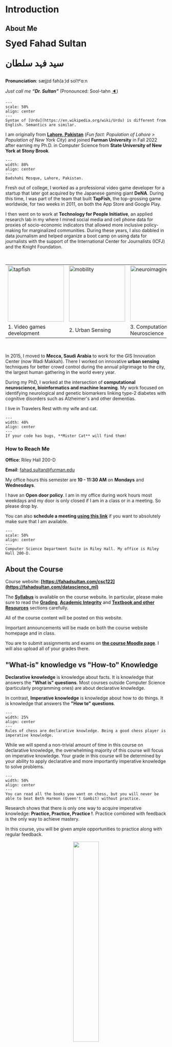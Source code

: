 
# Introduction

## About Me

<span style="font-size: 2.0em; font-weight: bold;">
Syed Fahad Sultan

سید فہد سلطان

</span>

**Pronunciation**:  sæjjɪd fah(aː)d  solˈtˤɑːn

_Just call me **“Dr. Sultan”**_ (Pronounced: Sool-tahn [🔈](https://upload.wikimedia.org/wikipedia/commons/c/cd/LL-Q9292_%28aze%29-Azerbaijani_audiorecordings-sultan.wav))

<!-- 
:::{figure-md} markdown-fig

<img src="assets/name.png" alt="name" class="bg-primary mb-1" width="50%">

::: -->

```{figure} assets/name.png
---
scale: 50%
align: center
---
Syntax of [Urdu](https://en.wikipedia.org/wiki/Urdu) is different from English. Semantics are similar. 
``` 

I am originally from **[Lahore, Pakistan](https://en.wikipedia.org/wiki/Lahore)** (_Fun fact: Population of Lahore > 
Population of New York City_) and joined **Furman University** in Fall 2022 after earning my Ph.D. in Computer Science from **State University of New York at Stony Brook**.

```{figure} assets/lahore.png
---
width: 80%
align: center
---
Badshahi Mosque, Lahore, Pakistan.
``` 

Fresh out of college, I worked as a professional video game developer for a startup that later got acquired by the Japanese gaming giant **DeNA**. During this time, I was part of the team that built **TapFish**, the top-grossing game worldwide, for two weeks in 2011, on both the App Store and Google Play.

I then went on to work at **Technology for People Initiative**, an applied research lab in my where I mined social media and cell phone data for proxies of socio-economic indicators that allowed more inclusive policy-making for marginalized communities. During these years, I also dabbled in data journalism and helped organize a boot camp on using data for journalists with the support of the International Center for Journalists (ICFJ) and the Knight Foundation.

<br/>

<table>
<tr> 
    <td> <img src="https://fahadsultan.com/datascience_ml/_images/tapfish.jpeg" alt="tapfish" height="175px"> </td>
    <td> <img src="https://fahadsultan.com/datascience_ml/_images/mobility.gif" alt="mobility" height="175px"> </td>
    <td> <img src="https://fahadsultan.com/datascience_ml/_images/neuroimaging2.jpeg" alt="neuroimaging2" height="175px"> </td>
</tr>
<tr> 
    <center><td>1. Video games development</td><td> 2. Urban Sensing </td><td> 3. Computational Neuroscience </td></center>
</tr>
</table>
<br/>

In 2015, I moved to **Mecca, Saudi Arabia** to work for the GIS Innovation Center (now Wadi Makkah). There I worked on innovative **urban sensing** techniques for better crowd control during the annual pilgrimage to the city, the largest human gathering in the world every year.

During my PhD, I worked at the intersection of **computational neuroscience, bioinformatics and machine learning**. My work focused on identifying neurological and genetic biomarkers linking type-2 diabetes with cognitive disorders such as Alzheimer's and other dementias.

I live in Travelers Rest with my wife and cat. 

```{figure} assets/mister.jpeg
---
width: 40%
align: center
---
If your code has bugs, **Mister Cat** will find them!
``` 
 
### How to Reach Me

**Office**: Riley Hall 200-D

**Email**: fahad.sultan@furman.edu

My office hours this semester are **10 - 11:30 AM** on **Mondays** and **Wednesdays**.

I have an **Open door policy**. I am in my office during work hours most weekdays and my door is only closed if I am in a class or in a meeting. So please drop by. 

You can also **schedule a meeting [using this link](https://calendly.com/ssultan-dpq/15-minute-meeting)** if you want to absolutely make sure that I am available.

```{figure} assets/office.png
---
scale: 50%
align: center
---
Computer Science Department Suite in Riley Hall. My office is Riley Hall 200-D. 
``` 

## About the Course
 
Course website: **[https://fahadsultan.com/csc122](https://fahadsultan.com/datascience_ml)**

The **[Syllabus](https://fahadsultan.com/datascience_ml/syllabus/index.html)** is available on the course website. In particular, please make sure to read the **[Grading](https://fahadsultan.com/datascience_ml/syllabus/grading.html)**, **[Academic Integrity](https://fahadsultan.com/datascience_ml/syllabus/integrity.html)** and **[Textbook and other Resources](https://fahadsultan.com/datascience_ml/syllabus/textbook.html)** sections carefully.

All of the course content will be posted on this website.

Important announcements will be made on both the course website homepage and in class. 

You are to submit assignments and exams on **[the course Moodle page](https://courses.furman.edu/course/view.php?id=17281)**. I will also upload all of your grades there.

## "What-is" knowledge vs "How-to" Knowledge

**Declarative knowledge** is knowledge about facts. It is knowledge that answers the **"What is" questions**. Most courses outside Computer Science (particularly programming ones) are about declarative knowledge.  

In contrast, **Imperative knowledge** is knowledge about how to do things. It is knowledge that answers the **"How to" questions**. 

```{figure} https://enchantedyankee.files.wordpress.com/2012/03/chess-cheat-sheet.jpg?w=921
---
width: 25%
align: center
---
Rules of chess are declarative knowledge. Being a good chess player is imperative knowledge.
```


While we will spend a non-trivial amount of time in this course on declarative knowledge, the overwhelming majority of this course will focus on imperative knowledge. Your grade in this course will be determined by your ability to apply declarative and more importantly imperative knowledge to solve problems. 

```{figure} https://www.justinkownacki.com/wp-content/uploads/2020/11/QueensGambit_1200.jpg
---
width: 50%
align: center
---
You can read all the books you want on chess, but you will never be able to beat Beth Harmon (Queen't Gambit) without practice. 
```

Research shows that there is only one way to acquire imperative knowledge: **Practice, Practice, Practice !**. Practice combined with feedback is the only way to achieve mastery.

In this course, you will be given ample opportunities to practice along with regular feedback.

<center><img src="https://theteachingdelusioncom.files.wordpress.com/2021/12/practice-feedback-loop.jpg?w=1024" width="40%"></center>

### Assignments 

Approach assignments purely as **opportunities to learn**, prepare for exams and to prepare for your career.

It is **not worth cheating** on assignments. Just come talk to me if you are struggling with an assignment. I will literally just tell you the answer. 

On assignments, expect **near maximal flexibility** from me. Every assignment will be due 10 days calendar after it is posted. 

You can schedule a time to get your assignments graded [using this link](https://calendly.com/ssultan-dpq/15-minute-meeting). 

<u>**Written Assignments:**</u>

Written assignments are to help you build a deeper understanding of algorithms and math covered in class.  

These could simply be math problems or involve tracing algorithms and dry-runs. 

Both handwritten or typed submissions are acceptable. Submissions, as always, on Moodle. 

<u>**Programming Assignments:**</u>

Programming assignments are going to be posted at the start of the lab session each week and will be due in 10 days, unless otherwise specified.

All **Programming assignments** will be graded through an **in-person code review**. You are to give a walkthrough of your code and be able to answer questions about it. 

During these code review, you will be given feedback on how to improve your code and avoid common mistakes.

You should expect questions in the exams similar to assignments.

### Class Participation

I have created 10 graded items under class participation on Moodle. In class, you will be asked to answer a question or solve a problem. You will be graded on the basis of your participation. It is your responsibility to make sure you have 10 points by the end of the semester.

There are 10 graded items under class participation on Moodle. In class, you will be asked to answer a question or solve a problem. You will be graded on the basis of your participation. It is your responsibility to make sure you have 10 points by the end of the semester.

$$\frac{24~\text{students} \times 10~\text{points needed by each student}}{15~\text{weeks} \times 2~\text{classes per week}} = 8~\text{points given out class, on average}$$


I will give out class participation points in every class class for answering or asking a question. 

Given the glut of information accessible online and otherwise in this day and age, **meaningful interactions with your peers and teachers is essentially why you are paying your college tuition**. 

Please come to class, labs and office hours 

Please ask questions during class

Please answer questions and participate in discussions during class

### Exams 

There will be **three** exams in the course, including the final. The final exam will be cumulative. Exams constitute **60%** of your course grade.

**All exams will be on computer, with a large programming component**. Questions will be posted on Moodle and you will have to submit your solutions on Moodle, just like assignments.

You will be evaluated on your ability to apply knowledge to new problems and not just on your ability to retain and recall information.

The exams, more than the assignments, are going to determine your grade.

All exams are going to be cumulative, with focus on the topics covered since last exam. 

Diligent work on the homework and assignments will be rewarded here. 

<!-- ```{figure} assets/exams.png
---
scale: 50%
align: center
---
Consistent effort and regular feedback. 
```  
-->

### Giant Asterisk * 

<i><u>**Everything is tentative and subject to change**</u></i>

```{figure} https://raw.githubusercontent.com/fahadsultan/csc122/main/assets/complaints.jpeg
---
width: 50%
align: right
---
Complaints Box on Moodle
``` 

This is my first teaching this course. **Any and all feedback** is welcome! 

I have created an anonymous feedback poll on **Moodle**. Please use this to **anonymously** share any feedback. 
 
Share **any changes** you want me to make in the course, **at any point in the semester**. You can submit multiple times over the span of the semester.  

Think of it as a _Complaints Box_ for the course.

## ❌ <strike>Data Structures & Algrorithms</strike> <br/>✅ Complexity, Abstraction and Scalability 


The course is called **Data Structures & Algorithms**. In my opinion, a more appropriate name for the course would have been **Complexities, Abstractions and Scalability**. 

**Complexity** is the **primary challenge** we will be dealing with in this course. **Abstractions** are going to be our **primary tool** to deal with complexity. **Scalability** is the **primary goal** in this course i.e. to write code that can handle the data we have today and the data we expect to have in the future.

<hr/>

In the world of software development, **lines of code (LOC)** are often used as a metric to measure the size and complexity of a codebase. The more lines of code a project has, the larger and more intricate it is likely to be. 

How many millions of lines of code does it take to make the modern program, web service, car, or airplane possible? The figure below sheds some light on this question.

``` {figure} https://www.visualcapitalist.com/wp-content/uploads/2017/02/1276_lines_of_code_sep2015_fb.png
---
width: 65%
align: center
---
Lines Of Code (LOC) of popular software. (click to enlarge)
```

<!-- 
<img style="border: 1px solid #000" width="50%" src="https://www.visualcapitalist.com/wp-content/uploads/2017/02/1276_lines_of_code_sep2015_fb.png" align="right"> -->

The range is extraordinary: the average iPhone app has less than 50,000 lines of code, while Google’s entire code base is two billion lines for all services. The code needed for fighter jets, popular video game engines, and even the Large Hadron Collider falls somewhere in between the two. It’s been said that the modern smartphone has more lines of code than a passenger jet – and that the code for a typical car has 100 million lines of code.

In fact, the lines of code for the Apollo 11 moon lander totaled just 145,000 – and the code for the Space Shuttle was about the same. 

It’s more than what was needed to run old technologies like the Space Shuttle, a pacemaker, or even the game engine of Quake 3 – but it’s not enough to be the driving force behind the modern software that’s used in everyday life today.

A million lines of code, if printed, would be about 18,000 pages of text. That’s 14x the length of War and Peace.

How do we then manage this complexity? A large part of the answer lies in **Abstractions**. Abstractions are ways of dividing a complex system into smaller, more manageable pieces. Each piece is a **black box** or **module** that can be used without having to know how it works internally. However, the pieces are not completely opaque. They have a well-defined interface that allows us to use them without knowing how they work internally. 

```{figure} https://computersciencewiki.org/images/e/e2/Abstract_heart.png
---
width: 50%
align: center
---
Deciding on the level of details to hide in an abstraction is a key design decision in software engineering. 
```

<hr/>

On the other hand, the amount of **Data** that we have to deal with is growing exponentially. Approximately 328.77 million terabytes of data are created each day. 

```{figure} https://cdn.buttercms.com/output=f:webp/ods4p5fQVmXkFeHFP3Zx
---
width: 50%
align: center
---
Data growth is exponential. 
```

According to IBM, 90% of the data in the world today has been created in the last two years alone. This data comes from everywhere. Sensors used to gather climate information, posts to social media sites, digital pictures and videos, purchase transaction records, and cell phone GPS signals are just a few examples of big data. A 2019 study by IDC and Seagate predicts that the global datasphere will grow from 33 zettabytes in 2018 to 175 zettabytes by 2025. 

A zettabyte is one trillion gigabytes (GB). That is 1 followed by 21 zeros.


Here’s a selection of other user-generated internet content stats:

| Type of Media | Amount per Minute | Amount per Day |
|:---:|:---:|:---:|
| Emails sent | 231.4 million | 333.22 billion |
| Texts sent | 16 million | 24.04 billion |
| Google searches | 5.9 million | 8.5 billion |
| Snaps shared on Snapchat | 2.43 million | 3.5 billion |
| Pieces of content shared on Facebook | 1.7 million | 2.45 billion |
| Swipes on Tinder | 1.1 million | 1.58 billion |
| Hours streamed | 1 million | 1.44 billion |
| USD spent on Amazon | 443,000 | 637.92 million |
| USD sent on Venmo | 437,600 | 630.14 million |
| Tweets shared on Twitter | 347,200 | 499.97 million |
| Hours spent in Zoom meetings | 104,600 | 150.62 million |
| USD spent on DoorDash | 76,400 | 110.02 million |

For the software engineer this means writing code that can not only handle the data we have today, but also data that we expect to have in the future. In other words, we need to write code that is **scalable**.
<!-- 
This is a course on Complexities and their solutions using Abstractions. 

Complexities manifest themselves in many forms. The ones we are concerned with are:

1. **Time Complexity** : How long does it take for a program to run?
2. **Space Complexity** : How much memory does a program use?
3. **Organizational Complexity** : How easy is it to understand a program?

As solutions to these complexities, we will learn about **Abstractions**. Abstractions are ways of hiding the complexities of a problem and providing a simpler interface to the user. The ones we will be concerned with are:

1. **Data Abstractions** : How do we represent data in a way that is easy to use?
2. **Functional Abstractions** : How do we represent functions in a way that is easy to use?
3. **Abstract Processes** : How do we organize our code in a way that is easy to understand? -->

We are about to study the idea of a **computational process** (aka algorithm). Computational processes are abstract beings that inhabit computers. As they evolve, processes manipulate other abstract things called **data**. The evolution of a process is directed by a pattern of rules called a program. People create programs to direct processes. In effect, we conjure the spirits of the computer with our spells.

A computational process is indeed much like a sorcerer’s idea of a spirit. It cannot be seen or touched. It is not composed of matter at all. However, it is very real. It can perform intellectual work. It can answer questions. It can affect the world by disbursing money at a bank or by controlling a robot arm in a factory. The programs we use to conjure processes are like a sorcerer’s spells. They are carefully composed from symbolic expressions in arcane and esoteric programming languages that prescribe the tasks we want our processes to perform.
A computational process, in a correctly working computer, executes programs precisely and accurately. Thus, like the sorcerer’s apprentice, novice programmers must learn to understand and to anticipate the consequences of their conjuring. Even small errors, usually called **bugs**, in programs can have complex and unanticipated consequences.

Fortunately, learning to program is considerably less dangerous than learning sorcery, because the spirits we deal with are conveniently contained in a secure way. Real-world programming, however, requires care, expertise, and wisdom. A small bug in a computer-aided design program, for example, can lead to the catastrophic collapse of an airplane or a dam or the self-destruction of an industrial robot.
Master software engineers have the ability to organize programs so that they can be reasonably sure that the resulting processes will perform the tasks intended. They can visualize the behavior of their systems in advance. They know how to structure programs so that unanticipated problems do not lead to catastrophic consequences, and when problems do arise, they can debug their programs. Well-designed computational systems, like well-designed automobiles or nuclear reactors, are designed in a **modular** manner, so that the parts can be constructed, replaced, and debugged separately.
<!-- 
## Elements of Programming

When we describe a language, we should pay particular attention to the means that the language provides for **combining simple ideas to form more complex ideas**. 

Every powerful programming language has three such mechanisms:

1. **Primitive elements**, which represent the simplest building blocks that the language provides,


2. **Means of combination**, by which compound _elements_ are built from simpler ones, and


3. **Means of abstraction**, by which compound _elements_ can be named and manipulated as units.

<hr/>

In programming, we deal with two kinds of elements: 
1. **Data** : stuff that we want to manipulate
2. **Functions** : rules for manipulating the data

_Functions are both elements as well as a means of abstraction. Later, we'll see that functions aren't all that different from Data_

Thus, any powerful programming language should be able to describe:  
* Primitive data and functions
* Means of combining and abstracting both functions and data -->

<hr/>

## Six Problems of Interest

A LOT of problems in computer science can be _'reduced'_ to a very small set of fundamental problems.

In this course, we are going to focus on the six of such fundamental problems. 

1. **Search** : Given a set of data, find a particular element in the set<br/>
2. **Sort** : Given a set of data, arrange the elements in a particular order<br/>

3-6. **Create, Read, Update, Delete** (CRUD)

### 1. Search

We are concerned with the process of collecting information in a computer's memory, in such a way that the information can subsequently be recovered as quickly as possible. 

```{figure} https://53.fs1.hubspotusercontent-na1.net/hub/53/hubfs/pixta_26761468_M.jpg?width=610&height=406&name=pixta_26761468_M.jpg
---
width: 50%
align: center
---
Search is a fundamental problem in computer science. It is the basis of many other problems, such as sorting, and it is the basis of many applications, such as information retrieval.
```

In this course, we are going to focus on the simplest form of search: **searching for a single element in a set of data** i.e. 
how to find the data that has been stored with a given identification. For example, in a numerical application we might want to find $f(x)$, given $x$ and a table of the values of $f$; in a nonnumerical application, we might want to find the English translation of a given Russian word.

In general, we shall suppose that a set of $N$ records has been stored, and the problem is to locate the appropriate one. As in the case of sorting, we assume that each record includes a special field called its key; this terminology is especially appropriate, because many people spend a great deal of time every day searching for their keys. We generally require the $N$ keys to be distinct, so that each key uniquely identifies its record. Algorithms for searching are presented with a so-called argument, $q$, and the problem is to find which record has $q$ as its key. 

After the search is complete, two possibilities can arise: 

1. Either the search was successful, having located the unique record containing $q$; or 
2. It was unsuccessful, having determined that $q$ is nowhere to be found. 

Formally, the search problem is defined as follows: 

--- 
**Problem ❓** $\textbf{Search}$ \
**Input**: A set of $n$ keys $S$, and a query key $q$. \
**Required Output**: The location of $q$ in $S$, if present, else $-1$. 

---

Searching is the most time-consuming part of many programs, and the substitution of a good search method for a bad one often leads to a substantial increase in speed. In fact we can often arrange the data or the data structure so that searching is eliminated entirely, by ensuring that we always know just where to find the information we need. 

<!-- <!-- Linked memory is a common way to achieve this; for example, a doubly linked list makes it unnecessary to search for the predecessor or successor of a given item. Another way to avoid searching occurs if we are allowed to choose the keys freely, since we might as well let them be the numbers {1, 2, ... , N}; then the record containing K can simply be placed in location TABLE + K. Both of these techniques were used to elimi- nate searching from the topological sorting algorithm discussed in Section 2.2.3. However, searches would have been necessary if the objects in the topological sorting algorithm had been given symbolic names instead of numbers. -->

Efficient algorithms for searching turn out to be quite important in practice.



### 2. Sort 


Typical computer science students study the basic sorting algorithms at least three times before they graduate: first in introductory programming, then in data structures, and finally in an advanced algorithms course. 

```{figure} assets/sorting.png
---
width: 50%
align: center
---
Sorting is most evident in social media apps where the homepage is a _sorted_ list of posts. The posts are sorted by a combination of factors such as time, popularity, etc.
```

Why is sorting worth so much attention? There are several reasons:

* Sorting is the basic building block that many other algorithms are built around. By understanding sorting, we obtain an amazing amount of power to solve other problems.

* Most of the interesting ideas used in the design of algorithms appear in the context of sorting, such as divide-and-conquer, data structures, and randomized algorithms.

* Computers have historically spent more time sorting than doing anything else. Research shows that a quarter of all computer cycles were spent sorting data [Knu98]. Sorting remains the most ubiquitous combinatorial algorithm problem in practice.

* Sorting is the most thoroughly studied problem in computer science. Literally dozens of different algorithms are known, most of which possess some particular advantage over all other algorithms in certain situations.

Formally, the sorting problem is defined as follows: 

--- 
**Problem ❓** $\textbf{Sorting}$ \
**Input**: A sequence of $n$ numbers $a_1, a_2, \dots, a_n$. \
**Required Output**: A permutation (reordering) $a_1', a_2', \dots, a_n'$ of the input sequence such that $a_1' \leq a_2' \leq \dots \leq a_n'$.

---

In this course, we will discuss sorting in reasonable detail, stressing how sorting can be applied to solving other problems. We will also also sorting as a way to introduce paradigms of algorithm design and analysis.

### 3-6. Create, Read, Update, Delete (CRUD)

**Create**: Adding a record to a database, inserting a node into a linked list, and inserting an element into a priority queue are all examples of the insert problem. Other names of this problem include: _Insert, Add, Post_

``` {figure} assets/crud.png
---
width: 50%
align: center
---
Every modern application performs these four essential operations on data: Create, Read, Update, and Delete. These operations are commonly referred to as CRUD operations. 
```

**Read**:  Reading or accessing data is the most fundamental problem in computer science. Other names of this problem include: _Access, Get, Fetch, Retrieve_

**Update**: For each of the following problems, we are given a set of N records, each record containing a key and some associated data, and we are given a particular key K. The problem is to modify the record containing K in some way. Other names of this problem include: _Modify, Edit, Patch_ 

**Delete**:  Deleting a record from a database, deleting a node from a linked list, and deleting an element from a priority queue are all examples of the delete problem.  Other names of this problem include: _Remove, Drop_

<img align="right" src="" width="30%">
